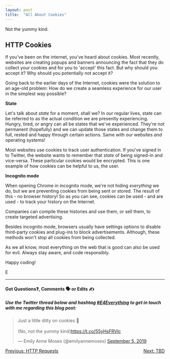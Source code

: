 ```yaml
---
layout: post
title:  "All About Cookies"
---
```


Not the yummy kind.

<h2>HTTP Cookies</h2>

If you've been on the internet, you've heard about cookies. Most recently, websites are creating popups and banners announcing the fact that they do collect your cookies and for you to 'accept' this fact. But why should you accept it? Why should you potentially not accept it?

Going back to the earlier days of the Internet, cookies were the solution to an age-old problem: How do we create a seamless experience for our user in the simplest way possible?

**State**

Let's talk about *state* for a moment, shall we?  In our regular lives, state can be referred to as the actual condition we are presently experiencing. Hungry, tired, or angry can all be states that we've experienced. They're not permanent (hopefully) and we can update those states and change them to full, rested and happy through certain actions. Same with our websites *and* operating systems!

Most websites use cookies to track user authentication. If you've signed in to Twitter, the website wants to remember that *state* of being signed-in and vice-versa. These particular cookies would be encrypted. This is one example of how cookies can be helpful to us, the user.

**Incognito mode**

When opening Chrome in incognito mode, we're not hiding *everything* we do, but we are preventing cookies from being sent or stored. The result of this - no browser history!  So as you can see, cookies can be used - and are used - to track your history on the Internet.

Companies can compile these histories and use them, or sell them, to create targeted advertising.

Besides incognito mode, browsers usually have settings options to disable third-party cookies and plug-ins to block advertisements. Although, these methods won't stop all cookies from being collected.

As we all know, most everything on the web that is good can also be used for evil. Always stay aware, and code responsibly.

Happy coding!

E
<hr>
<h4>Got Questions❓, Comments 🗣 or Edits ✍</h4>
<h5>Use the Twitter thread below and hashtag <a href="https://twitter.com/hashtag/e4everything?f=tweets&vertical=default&lang=en" target="_blank">#E4Everything</a> to get in touch with me regarding this blog post:</h5>

<blockquote class="twitter-tweet"><p lang="en" dir="ltr">Just a little ditty on cookies 🍪<br><br>(No, not the yummy kind)<a href="https://t.co/55yHsFRVlc">https://t.co/55yHsFRVlc</a></p>&mdash; Emily Anne Moses (@emilyannemoses) <a href="https://twitter.com/emilyannemoses/status/1169695396664348672?ref_src=twsrc%5Etfw">September 5, 2019</a></blockquote> <script async src="https://platform.twitter.com/widgets.js" charset="utf-8"></script>

<span><a href="https://eamoses.github.io/blog/2019/08/02/axios-fetch.html" style="float:left;">Previous: HTTP Requests</a><a href="#" style="float:right;">Next: TBD</a></span>